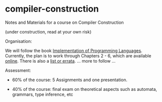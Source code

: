 # compiler-construction
Notes and Materials for a course on Compiler Construction

(under construction, read at your own risk)

Organisation:

We will follow the book [Implementation of Programming Languages](http://www.grammaticalframework.org/ipl-book/). Currently, the plan is to work through Chapters 2 - 6, which are available [online](http://www.cse.chalmers.se/edu/year/2012/course/DAT150/lectures/plt-book.pdf).  There is also a [list or errata](https://github.com/andreasabel/plt-errata). ... more to follow ... 

Assessment:

- 60% of the course: 5 Assignments and one presentation.

- 40% of the course: final exam on theoretical aspects such as automata, grammars, type inference, etc


